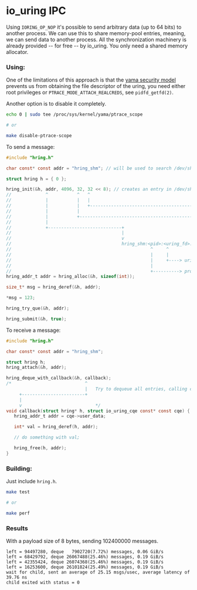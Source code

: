 # io_uring IPC

Using `IORING_OP_NOP` it's possible to send arbitrary data (up to 64 bits) to another process. We can use this to share memory-pool entries, meaning, we can send data to another process. All the synchronization machinery is already provided -- for free -- by io_uring. You only need a shared memory allocator.

### Using:

One of the limitations of this approach is that the [yama security model](https://www.kernel.org/doc/html/latest/admin-guide/LSM/Yama.html) prevents us from obtaining the file descriptor of the uring, you need either root privileges or `PTRACE_MODE_ATTACH_REALCREDS`, see `pidfd_getfd(2)`.

Another option is to disable it completely.

```sh
echo 0 | sudo tee /proc/sys/kernel/yama/ptrace_scope

# or

make disable-ptrace-scope
```

To send a message:
```C
#include "hring.h"

char const* const addr = "hring_shm"; // will be used to search /dev/shm (must be unique)

struct hring h = { 0 };

hring_init(&h, addr, 4096, 32, 32 << 8); // creates an entry in /dev/shm with the following format:
//             ^           ^   ^
//             |           |   |
//             |           |   +--------------------------------------------------+
//             |           |                                                      |
//             |           +--------------------------------------------+         |
//             |                                                        |         |
//             +----------------------------+                           |         |
//                                          |                           |         |
//                                          v                           v         v
//                                          hring_shm:<pid>:<uring_fd>:<sq_size>:<cq_size>
//                                                     ^     ^
//                                                     |     |
//                                                     |     +----> uring file descriptor
//                                                     |
//                                                     +----------> process pid
hring_addr_t addr = hring_alloc(&h, sizeof(int));

size_t* msg = hring_deref(&h, addr);

*msg = 123;

hring_try_que(&h, addr);

hring_submit(&h, true);
```

To receive a message:
```C
#include "hring.h"

char const* const addr = "hring_shm";

struct hring h;
hring_attach(&h, addr);

hring_deque_with_callback(&h, callback);
/*                            ^
                              |   Try to dequeue all entries, calling callback for each.
     +------------------------+
     |
     v                            */
void callback(struct hring* h, struct io_uring_cqe const* const cqe) {
   hring_addr_t addr = cqe->user_data;

   int* val = hring_deref(h, addr);

   // do something with val;

   hring_free(h, addr);
}
```

### Building:
Just include `hring.h`.

```sh
make test

# or

make perf
```

### Results
With a payload size of 8 bytes, sending 102400000 messages.

```
left = 94497280, deque   7902720(7.72%) messages, 0.06 GiB/s
left = 68429792, deque 26067488(25.46%) messages, 0.19 GiB/s
left = 42355424, deque 26074368(25.46%) messages, 0.19 GiB/s
left = 16253600, deque 26101824(25.49%) messages, 0.19 GiB/s
wait for child, sent an average of 25.15 msgs/usec, average latency of 39.76 ns
child exited with status = 0
```
